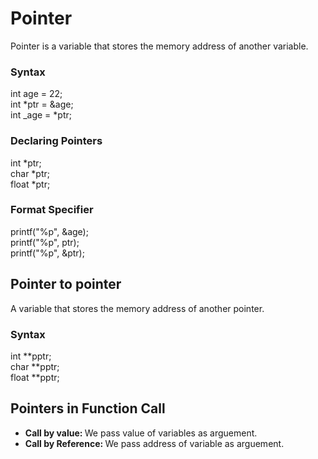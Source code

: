 # Pointer

Pointer is a variable that stores the memory address of another variable.

### Syntax

int age = 22;<br>
int *ptr = &age;<br>
int _age = *ptr;

### Declaring Pointers

int *ptr;<br>
char *ptr;<br>
float *ptr;

### Format Specifier
printf("%p", &age);<br>
printf("%p", ptr);<br>
printf("%p", &ptr);

## Pointer to pointer

A variable that stores the memory address of another pointer.

### Syntax
int **pptr;<br>
char **pptr;<br>
float **pptr;


## Pointers in Function Call

- <b>Call by value: </b>We pass value of variables as arguement.
- <b>Call by Reference: </b>We pass address of variable as arguement.

